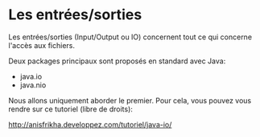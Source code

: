 # Les entrées/sorties

Les entrées/sorties (Input/Output ou IO) concernent tout ce qui concerne l'accès aux fichiers.

Deux packages principaux sont proposés en standard avec Java:
* java.io
* java.nio

Nous allons uniquement aborder le premier. Pour cela, vous pouvez vous rendre sur ce tutoriel (libre de droits):

http://anisfrikha.developpez.com/tutoriel/java-io/
